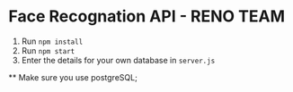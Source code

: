 # Face Recognation API - RENO TEAM

1. Run `npm install`
2. Run `npm start`
3. Enter the details for your own database in `server.js`

** Make sure you use postgreSQL;
